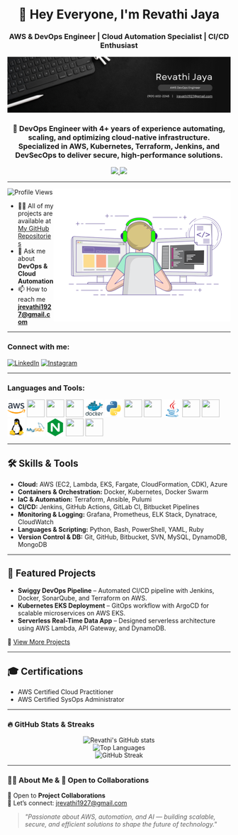 <h1 align="center">👋 Hey Everyone, I'm Revathi Jaya</h1>
<h3 align="center">AWS & DevOps Engineer | Cloud Automation Specialist | CI/CD Enthusiast</h3>

<div align="center">
  <img src="https://github.com/JayaRevathi/JayaRevathi/blob/main/Banner.png" alt="AWS DevOps Engineer Banner">
</div>

<h3 align="center">
🚀 DevOps Engineer with 4+ years of experience automating, scaling, and optimizing cloud-native infrastructure.  
Specialized in AWS, Kubernetes, Terraform, Jenkins, and DevSecOps to deliver secure, high-performance solutions.
</h3>

<p align="center">
  <a href="https://www.linkedin.com/in/revathi-jaya/">
    <img src="https://img.shields.io/badge/LinkedIn-Revathi%20Jaya-blue?logo=linkedin&style=flat-square" />
  </a>
  <a href="mailto:jrevathi1927@gmail.com">
    <img src="https://img.shields.io/badge/Email-jrevathi1927%40gmail.com-red?logo=gmail&style=flat-square" />
  </a>
</p>

---

<img align="right" alt="Coding" width="400" src="https://raw.githubusercontent.com/devSouvik/devSouvik/master/gif3.gif">

<p align="left">
  <img src="https://komarev.com/ghpvc/?username=JayaRevathi&label=Profile%20views&color=0e75b6&style=flat" alt="Profile Views" />
</p>

- 👨‍💻 All of my projects are available at [My GitHub Repositories](https://github.com/JayaRevathi?tab=repositories)  
- 💬 Ask me about **DevOps & Cloud Automation**  
- 📫 How to reach me **jrevathi1927@gmail.com**

---

<h3 align="left">Connect with me:</h3>
<p align="left">
  <a href="https://linkedin.com/in/revathi-jaya" target="blank"><img align="center" src="https://raw.githubusercontent.com/rahuldkjain/github-profile-readme-generator/master/src/images/icons/Social/linked-in-alt.svg" alt="LinkedIn" height="30" width="40" /></a>
  <a href="https://instagram.com/revthi_jaya" target="blank"><img align="center" src="https://raw.githubusercontent.com/rahuldkjain/github-profile-readme-generator/master/src/images/icons/Social/instagram.svg" alt="Instagram" height="30" width="40" /></a>
</p>

---

<h3 align="left">Languages and Tools:</h3>
<p align="left">
  <img src="https://raw.githubusercontent.com/devicons/devicon/master/icons/amazonwebservices/amazonwebservices-original-wordmark.svg" width="40" height="40"/>
  <img src="https://www.vectorlogo.zone/logos/microsoft_azure/microsoft_azure-icon.svg" width="40" height="40"/>
  <img src="https://www.vectorlogo.zone/logos/gnu_bash/gnu_bash-icon.svg" width="40" height="40"/>
  <img src="https://www.vectorlogo.zone/logos/circleci/circleci-icon.svg" width="40" height="40"/>
  <img src="https://raw.githubusercontent.com/devicons/devicon/master/icons/docker/docker-original-wordmark.svg" width="40" height="40"/>
  <img src="https://raw.githubusercontent.com/devicons/devicon/master/icons/python/python-original.svg" width="40" height="40"/>
  <img src="https://www.vectorlogo.zone/logos/git-scm/git-scm-icon.svg" width="40" height="40"/>
  <img src="https://www.vectorlogo.zone/logos/grafana/grafana-icon.svg" width="40" height="40"/>
  <img src="https://raw.githubusercontent.com/devicons/devicon/master/icons/java/java-original.svg" width="40" height="40"/>
  <img src="https://www.vectorlogo.zone/logos/jenkins/jenkins-icon.svg" width="40" height="40"/>
  <img src="https://www.vectorlogo.zone/logos/kubernetes/kubernetes-icon.svg" width="40" height="40"/>
  <img src="https://raw.githubusercontent.com/devicons/devicon/master/icons/linux/linux-original.svg" width="40" height="40"/>
  <img src="https://raw.githubusercontent.com/devicons/devicon/master/icons/mysql/mysql-original-wordmark.svg" width="40" height="40"/>
  <img src="https://raw.githubusercontent.com/devicons/devicon/master/icons/nginx/nginx-original.svg" width="40" height="40"/>
  <img src="https://www.vectorlogo.zone/logos/terraformio/terraformio-icon.svg" width="40" height="40"/>
  <img src="https://www.vectorlogo.zone/logos/sonarsource/sonarsource-icon.svg" width="40" height="40"/>
</p>

---

## 🛠️ Skills & Tools

- **Cloud:** AWS (EC2, Lambda, EKS, Fargate, CloudFormation, CDK), Azure  
- **Containers & Orchestration:** Docker, Kubernetes, Docker Swarm  
- **IaC & Automation:** Terraform, Ansible, Pulumi  
- **CI/CD:** Jenkins, GitHub Actions, GitLab CI, Bitbucket Pipelines  
- **Monitoring & Logging:** Grafana, Prometheus, ELK Stack, Dynatrace, CloudWatch  
- **Languages & Scripting:** Python, Bash, PowerShell, YAML, Ruby  
- **Version Control & DB:** Git, GitHub, Bitbucket, SVN, MySQL, DynamoDB, MongoDB

---

## 🚀 Featured Projects

- **Swiggy DevOps Pipeline** – Automated CI/CD pipeline with Jenkins, Docker, SonarQube, and Terraform on AWS.  
- **Kubernetes EKS Deployment** – GitOps workflow with ArgoCD for scalable microservices on AWS EKS.  
- **Serverless Real-Time Data App** – Designed serverless architecture using AWS Lambda, API Gateway, and DynamoDB.  

🔗 [View More Projects](https://github.com/JayaRevathi?tab=repositories)

---

## 🎓 Certifications

- AWS Certified Cloud Practitioner  
- AWS Certified SysOps Administrator

---

### 🔥 GitHub Stats & Streaks

<div align="center">

![Revathi's GitHub stats](https://github-readme-stats.vercel.app/api?username=JayaRevathi&show_icons=true&theme=radical&count_private=true)  
![Top Languages](https://github-readme-stats.vercel.app/api/top-langs/?username=JayaRevathi&layout=compact&theme=radical)  
![GitHub Streak](https://streak-stats.demolab.com?user=JayaRevathi&theme=radical&hide_border=true)

</div>

---

### 👩‍💻 About Me & 🤝 Open to Collaborations  

🤝 Open to **Project Collaborations**  
📧 Let’s connect: [jrevathi1927@gmail.com](mailto:jrevathi1927@gmail.com)  

> *"Passionate about AWS, automation, and AI — building scalable, secure, and efficient solutions to shape the future of technology."*
